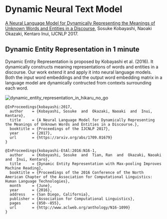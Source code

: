 # Dynamic Neural Text Model

[A Neural Language Model for Dynamically Representing the Meanings of Unknown Words and Entities in a Discourse](https://arxiv.org/abs/1709.01679), Sosuke Kobayashi, Naoaki Okazaki, Kentaro Inui, IJCNLP 2017.

## Dynamic Entity Representation in 1 minute

Dynamic Entity Representation is proposed by Kobayashi et al. (2016). It dynamically constructs meaning representations of words and entities in a discourse. Our work extend it and apply it into neural language models. Both the input word embeddings and the output word embedding matrix in a language model are dynamically contructed from contexts surrounding each word.

![dynamic_entity_representation_in_hikaru_no_go](https://github.com/soskek/dynamic_neural_text_model/blob/master/misc/dynamic_entity_representation_in_hikaru_no_go.gif)


```
@InProceedings{kobayashi:2017,
  author    = {Kobayashi, Sosuke  and  Okazaki, Naoaki  and  Inui, Kentaro},
  title     = {A Neural Language Model for Dynamically Representing the Meanings of Unknown Words and Entities in a Discourse.},
  booktitle = {Proceedings of the IJCNLP 2017},
  year      = {2017},
  url       = {https://arxiv.org/abs/1709.01679}
}

```

```
@InProceedings{kobayashi-EtAl:2016:N16-1,
  author    = {Kobayashi, Sosuke  and  Tian, Ran  and  Okazaki, Naoaki  and  Inui, Kentaro},
  title     = {Dynamic Entity Representation with Max-pooling Improves Machine Reading},
  booktitle = {Proceedings of the 2016 Conference of the North American Chapter of the Association for Computational Linguistics: Human Language Technologies},
  month     = {June},
  year      = {2016},
  address   = {San Diego, California},
  publisher = {Association for Computational Linguistics},
  pages     = {850--855},
  url       = {http://www.aclweb.org/anthology/N16-1099}
}
```